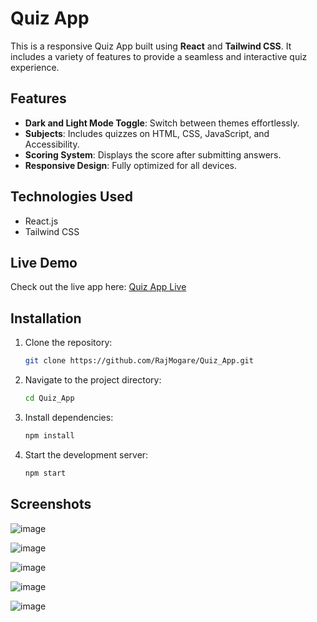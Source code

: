 
# Quiz App

This is a responsive Quiz App built using **React** and **Tailwind CSS**. It includes a variety of features to provide a seamless and interactive quiz experience.

## Features

- **Dark and Light Mode Toggle**: Switch between themes effortlessly.
- **Subjects**: Includes quizzes on HTML, CSS, JavaScript, and Accessibility.
- **Scoring System**: Displays the score after submitting answers.
- **Responsive Design**: Fully optimized for all devices.

## Technologies Used

- React.js
- Tailwind CSS

## Live Demo

Check out the live app here: [Quiz App Live](https://quiz-1xlbd8mr1-rajmogares-projects.vercel.app/)

## Installation

1. Clone the repository:
   ```bash
   git clone https://github.com/RajMogare/Quiz_App.git
   ```
2. Navigate to the project directory:
   ```bash
   cd Quiz_App
   ```
3. Install dependencies:
   ```bash
   npm install
   ```
4. Start the development server:
   ```bash
   npm start
   ```

## Screenshots

![image](https://github.com/user-attachments/assets/64a2de50-c37f-47ef-9ed4-df4c7f9270b3)

![image](https://github.com/user-attachments/assets/51e7843a-2fca-41ae-9a4d-8b65a5cef5e1)

![image](https://github.com/user-attachments/assets/d769d23b-b2f6-4768-af89-c318b467b3da)

![image](https://github.com/user-attachments/assets/a66b8536-ec1b-4b83-932e-6b7a4eb056f4)

![image](https://github.com/user-attachments/assets/6b9f6a97-a715-486d-aa87-c4d3b6d2e2c1)





